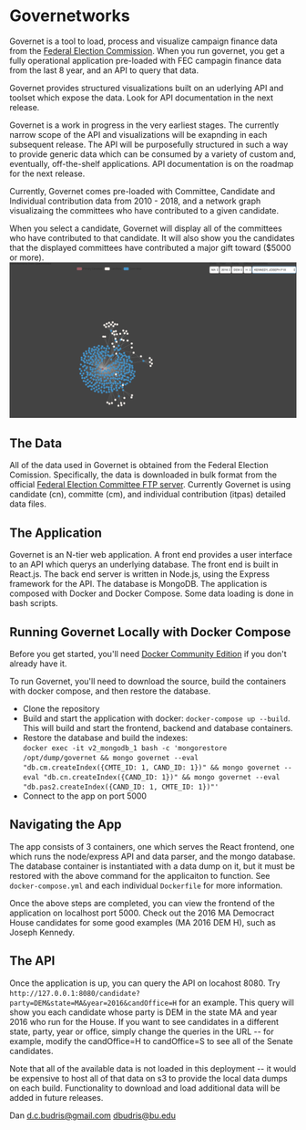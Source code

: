 # Governetworks
Governet is a tool to load, process and visualize campaign finance data from the [Federal Election Commission](https://www.fec.gov/).  When you run governet, you get a fully operational application pre-loaded with FEC campagin finance data from the last 8 year, and an API to query that data.  

Governet provides structured visualizations built on an uderlying API and toolset which expose the data. Look for API documentation in the next release.

Governet is a work in progress in the very earliest stages.  The currently narrow scope of the API and visualizations will be exapnding in each subsequent release.  The API will be purposefully structured in such a way to provide generic data which can be consumed by a variety of custom and, eventually, off-the-shelf applications.  API documentation is on the roadmap for the next release.


Currently, Governet comes pre-loaded with Committee, Candidate and Individual contribution data from 2010 - 2018, and a network graph visualizaing the committees who have contributed to a given candidate.  

When you select a candidate, Governet will display all of the committees who have contributed to that candidate.  It will also show you the candidates that the displayed committees have contributed a major gift toward ($5000 or more).  
![GovernetVisualization](./images/workspace.png "The application in use")

## The Data
All of the data used in Governet is obtained from the Federal Election Comission.  Specifically, the data is downloaded in bulk format from the official [Federal Election Committee FTP server](https://cg-519a459a-0ea3-42c2-b7bc-fa1143481f74.s3-us-gov-west-1.amazonaws.com/bulk-downloads/index.html).  Currently Governet is using candidate (cn), committe (cm), and individual contribution (itpas) detailed data files.  

## The Application
Governet is an N-tier web application.  A front end provides a user interface to an API which querys an underlying database.  The front end is built in React.js.  The back end server is written in Node.js, using the Express framework for the API.  The database is MongoDB.  The application is composed with Docker and Docker Compose.  Some data loading is done in bash scripts.

## Running Governet Locally with Docker Compose
Before you get started, you'll need [Docker Community Edition](https://docs.docker.com/install/) if you don't already have it.

To run Governet, you'll need to download the source, build the containers with docker compose, and then restore the database.

- Clone the repository
- Build and start the application with docker: `docker-compose up --build`.  This will build and start the frontend, backend and database containers. 
- Restore the database and build the indexes:  
    `docker exec -it v2_mongodb_1 bash -c 'mongorestore /opt/dump/governet && mongo governet --eval "db.cm.createIndex({CMTE_ID: 1, CAND_ID: 1})" && mongo governet --eval "db.cn.createIndex({CAND_ID: 1})" && mongo governet --eval "db.pas2.createIndex({CAND_ID: 1, CMTE_ID: 1})"'`
- Connect to the app on port 5000

## Navigating the App

The app consists of 3 containers, one which serves the React frontend, one which runs the node/express API and data parser, and the mongo database.  The database container is instantiated with a data dump on it, but it must be restored with the above command for the applicaiton to function.  See `docker-compose.yml` and each individual `Dockerfile` for more information.

Once the above steps are completed, you can view the frontend of the application on localhost port 5000.  Check out the 2016 MA Democract House candidates for some good examples (MA 2016 DEM H), such as Joseph Kennedy.


## The API
Once the application is up, you can query the API on locahost 8080. Try `http://127.0.0.1:8080/candidate?party=DEM&state=MA&year=2016&candOffice=H` for an example.  This query will show you each candidate whose party is DEM in the state MA and year 2016 who run for the House.  If you want to see candidates in a different state, party, year or office, simply change the queries in the URL -- for example, modify the candOffice=H to candOffice=S to see all of the Senate candidates.  

Note that all of the available data is not loaded in this deployment -- it would be expensive to host all of that data on s3 to provide the local data dumps on each build.  Functionality to download and load additional data will be added in future releases.

Dan
d.c.budris@gmail.com
dbudris@bu.edu
